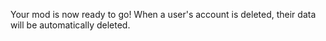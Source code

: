 Your mod is now ready to go! When a user's account is deleted, their data will be automatically deleted.
